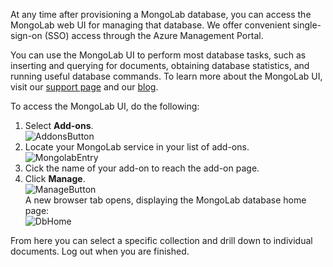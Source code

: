 At any time after provisioning a MongoLab database, you can access the MongoLab web UI for managing that database. We offer convenient single-sign-on (SSO) access through the Azure Management Portal.

You can use the MongoLab UI to perform most database tasks, such as inserting and querying for documents, obtaining database statistics, and running useful database commands. To learn more about the MongoLab UI, visit our [support page](http://support.mongolab.com) and our [blog](http://blog.mongolab.com).

To access the MongoLab UI, do the following:

1. Select **Add-ons**.  
   ![AddonsButton][button-addons]
2. Locate your MongoLab service in your list of add-ons.  
   ![MongolabEntry][entry-mongolabaddon]
3. Cick the name of your add-on to reach the add-on page.
4. Click **Manage**.  
   ![ManageButton][button-manage]  
   A new browser tab opens, displaying the MongoLab database home page:  
   ![DbHome][screen-dblanding]

From here you can select a specific collection and drill down to individual documents. Log out when you are finished.

[entry-mongolabaddon]: https://docstestmedia1.blob.core.windows.net/azure-media/includes/media/howto-access-mongolab-ui/entry-mongolabaddon.png
[button-manage]: https://docstestmedia1.blob.core.windows.net/azure-media/includes/media/howto-access-mongolab-ui/button-manage.png
[button-addons]: https://docstestmedia1.blob.core.windows.net/azure-media/includes/media/howto-access-mongolab-ui/button-addons.png
[screen-dblanding]: https://docstestmedia1.blob.core.windows.net/azure-media/includes/media/howto-access-mongolab-ui/screen-mongolab_dblanding.png




